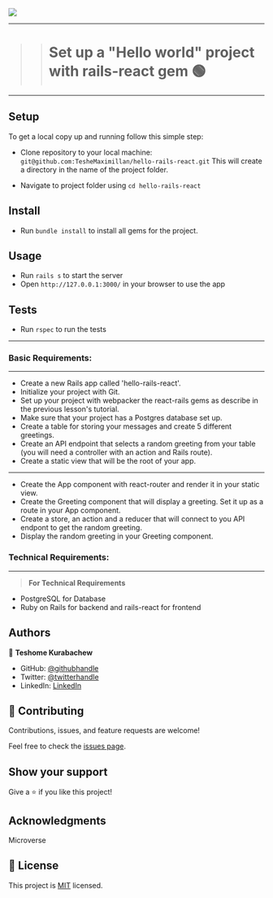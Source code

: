 
![](https://img.shields.io/badge/Microverse-blueviolet)
***
>> # Set up a "Hello world" project with rails-react gem 🟢
***

## Setup

To get a local copy up and running follow this simple step:

- Clone repository to your local machine:
  `git@github.com:TesheMaximillan/hello-rails-react.git`
  This will create a directory in the name of the project folder.

- Navigate to project folder using `cd hello-rails-react`

## Install

- Run `bundle install` to install all gems for the project.

## Usage

- Run `rails s` to start the server
- Open `http://127.0.0.1:3000/` in your browser to use the app

## Tests
- Run `rspec` to run the tests
---
### Basic Requirements:
***

* Create a new Rails app called 'hello-rails-react'.
* Initialize your project with Git.
* Set up your project with webpacker the react-rails gems as describe in the previous lesson's tutorial.
* Make sure that your project has a Postgres database set up.
* Create a table for storing your messages and create 5 different greetings.
* Create an API endpoint that selects a random greeting from your table (you will need a controller with an action and Rails route).
* Create a static view that will be the root of your app.
***
* Create the App component with react-router and render it in your static view.
* Create the Greeting component that will display a greeting. Set it up as a route in your App component.
* Create a store, an action and a reducer that will connect to you API endpont to get the random greeting.
* Display the random greeting in your Greeting component.

### Technical Requirements:
***
> **For Technical Requirements**
* PostgreSQL for Database
* Ruby on Rails for backend and rails-react for frontend

## Authors

👤 **Teshome Kurabachew**

- GitHub: [@githubhandle](https://github.com/TesheMaximillan)
- Twitter: [@twitterhandle](https://twitter.com/TesheKura)
- LinkedIn: [LinkedIn](https://www.linkedin.com/in/teshome-kurabachew-aa8067180/)

## 🤝 Contributing

Contributions, issues, and feature requests are welcome!

Feel free to check the [issues page](https://github.com/TesheMaximillan/BlogApp/issues).

## Show your support

Give a ⭐️ if you like this project!

## Acknowledgments

Microverse

## 📝 License

This project is [MIT](./MIT.md) licensed.
